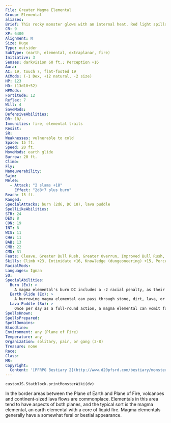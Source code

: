 ```yaml
---
File: Greater Magma Elemental
Group: Elemental
aliases: 
Brief: This rocky monster glows with an internal heat. Red light spills from its eyes and mouth, as well as fractures in its outer surface.
CR: 9
XP: 6400
Alignment: N
Size: Huge
Type: outsider
SubType: (earth, elemental, extraplanar, fire)
Initiative: 3
Senses: darkvision 60 ft.; Perception +16
Aura: 
AC: 19, touch 7, flat-footed 19
ACMods: (-1 Dex, +12 natural, -2 size)
HP: 123
HD: (13d10+52)
HPMods: 
Fortitude: 12
Reflex: 7
Will: 4
SaveMods: 
DefensiveAbilities: 
DR: 10/-
Immunities: fire, elemental traits
Resist: 
SR: 
Weaknesses: vulnerable to cold
Space: 15 ft.
Speed: 20 ft.
MoveMods: earth glide
Burrow: 20 ft.
Climb: 
Fly: 
Maneuverability: 
Swim: 
Melee: 
  - Attack: "2 slams +18"
    Effect: "2d8+7 plus burn"
Reach: 15 ft.
Ranged: 
SpecialAttacks: burn (2d6, DC 18), lava puddle
SpellLikeAbilities: 
STR: 24
DEX: 8
CON: 19
INT: 8
WIS: 11
CHA: 11
BAB: 13
CMB: 22
CMD: 31
Feats: Cleave, Greater Bull Rush, Greater Overrun, Improved Bull Rush, Improved Initiative, Improved Overrun, Power Attack
Skills: Climb +23, Intimidate +16, Knowledge (dungeoneering) +15, Perception +16, Stealth +7
RacialMods: 
Languages: Ignan
SQ: 
SpecialAbilities:
  Burn (Ex): >
    A magma elemental's burn DC includes a -2 racial penalty, as their fires don't burn quite as hot as true elemental flames.
  Earth Glide (Ex): >
    A burrowing magma elemental can pass through stone, dirt, lava, or almost any other sort of earth except metal as easily as a fish swims through water. Its burrowing leaves behind no tunnel or hole, nor does it create any ripple, though the area it passes through feels warm for 1 round afterward and often retains a strangely smooth texture, as if the stone had been polished. A move earth spell cast on an area containing a burrowing magma elemental flings the elemental back 30 feet, stunning the creature for 1 round unless it succeeds on a DC 15 Fortitude save.
  Lava Puddle (Su): >
    Once per day as a full-round action, a magma elemental can vomit forth a puddle of lava (Pathfinder RPG Core Rulebook 444) that fills its space to a depth of 2-3 inches and counts as difficult terrain. Any creature that moves through this puddle of lava takes 2d6 points of fire damage. This damage continues for 1d3 rounds after the creature leaves the lava pool, although then it only inflicts 1d6 points of fire damage per round. The lava puddle solidifies and is safe to touch after a number of rounds equal to the elemental's Hit Dice. At the GM's discretion, this puddle of lava could start secondary fires.
SpellsKnown: 
SpellsPrepared: 
SpellDomains: 
Bloodline: 
Environment: any (Plane of Fire)
Temperature: any
Organization: solitary, pair, or gang (3-8)
Treasure: none
Race: 
Class: 
MR: 
Copyright:
  Content: '[PFRPG Bestiary 2](http://www.d20pfsrd.com/bestiary/monster-listings/outsiders/elemental/elemental-magma)'
---
```

```dataviewjs
customJS.Statblock.printMonsterWiki(dv)
```
In the border areas between the Plane of Earth and Plane of Fire, volcanoes and continent-sized lava flows are commonplace. Elementals in this area tend to have aspects of both planes, and the typical sort is the magma elemental, an earth elemental with a core of liquid fire. Magma elementals generally have a somewhat feral or bestial appearance.

